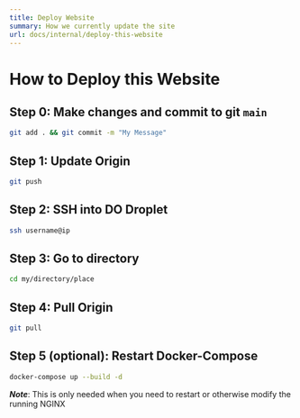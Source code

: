 ```yaml
---
title: Deploy Website
summary: How we currently update the site
url: docs/internal/deploy-this-website
---
```


# How to Deploy this Website

## Step 0: Make changes and commit to git `main`

```sh
git add . && git commit -m "My Message"
```

## Step 1: Update Origin

```sh
git push
```

## Step 2: SSH into DO Droplet

```sh
ssh username@ip
```

## Step 3: Go to directory

```sh
cd my/directory/place
```

## Step 4: Pull Origin

```sh
git pull
```

## Step 5 (optional): Restart Docker-Compose

```sh
docker-compose up --build -d
```

_**Note**_: This is only needed when you need to restart or otherwise modify
the running NGINX 